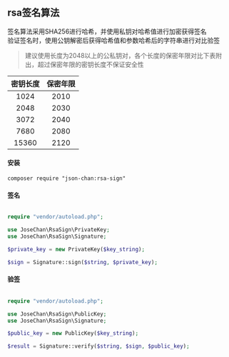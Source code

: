 ## rsa签名算法

签名算法采用SHA256进行哈希，并使用私钥对哈希值进行加密获得签名<br/>验证签名时，使用公钥解密后获得哈希值和参数哈希后的字符串进行对比验签

> 建议使用长度为2048以上的公私钥对，各个长度的保密年限对比下表附出，超过保密年限的密钥长度不保证安全性

| 密钥长度 | 保密年限 |
|:---:|:---:|
| 1024 | 2010 |
| 2048 | 2030 |
| 3072 | 2040 |
| 7680 | 2080 |
| 15360 | 2120 |

#### 安装

````
composer require "json-chan:rsa-sign"
````


#### 签名

````php

require "vendor/autoload.php";

use JoseChan\RsaSign\PrivateKey;
use JoseChan\RsaSign\Signature;

$private_key = new PrivateKey($key_string);

$sign = Signature::sign($string, $private_key);

````

#### 验签

````php

require "vendor/autoload.php";

use JoseChan\RsaSign\PublicKey;
use JoseChan\RsaSign\Signature;

$public_key = new PublicKey($key_string);

$result = Signature::verify($string, $sign, $public_key);

````


